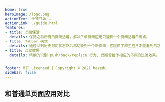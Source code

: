 ```yaml
---
home: true
heroImage: /logo.png
actionText: 快速开始 → 
actionLink: ./guide.html
features:
- title: 页面保活
  details: 保持之前所有的页面活着，解决了单页面应用只能有一个页面活着的痛点。
- title: Tabbar 模式
  details: 通过回到历史最初状态然后再切换到一个新页面，它提供了原生应用才能看到的功能。
- title: 过渡效果
  details: 精确的识别 push/back/replace 行为, 然后给给予相应的不同的过渡效果。


footer: MIT Licensed | Copyright © 2021 hezedu
sidebar: false
---
```


<h2 id="index-compared">和普通单页面应用对比</h2>

<!-- - **Normal single-page apps:** When it back to the list page from the details page, The list page has to be recreated, and the API is requested again, and the scroll bar goes to the top.
- **Use history-navigation-vue:** When it back to the list page from the details page, list page everything remains the same, and has the corresponding transition effect. -->

<br>

<index-diff /> 



<br>

<!-- ## Quick Example
<div style="text-align: center">

[Mock Ajax & Load More Content On Scroll Down & TabBar](https://hezedu.github.io/history-navigation-vue/examples/quick-example.html)

</div> -->

<br>
<br>

